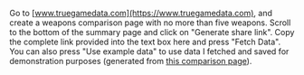 Go to [www.truegamedata.com](https://www.truegamedata.com),
and create a weapons comparison page with no more than five weapons.
Scroll to the bottom of the summary page and click on "Generate share link".
Copy the complete link provided into the text box here and press
"Fetch Data". You can also press "Use example data" to use data I fetched
and saved for demonstration purposes (generated from
[this comparison page](https://www.truegamedata.com?share=9xBkmS)).
